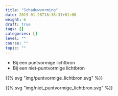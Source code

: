 ```yaml
---
title: "Schaduwvorming"
date: 2019-01-28T18:38:31+01:00
weight: 6
draft: true
tags: []
categories: []
level: ""
course: ""
topic: ""
---
```

* Bij een puntvormige lichtbron
* Bij een niet-puntvormige lichtbron

{{% svg "img/puntvormige_lichtbron.svg" %}}

{{% svg "img/niet_puntvormige_lichtbron.svg" %}}
